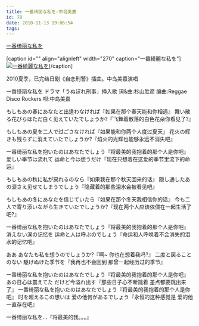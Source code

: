 ```yaml
---
title: 一番绮丽な私を-中岛美嘉
id: 78
date: 2010-11-13 19:06:54
tags:
---
```


[一番绮丽な私を](http://www.henanpifa.com/mp3/h1.mp3)

[caption id="" align="alignleft" width="270" caption="一番綺麗な私を"][![一番綺麗な私を](http://storage.live.com/items/7E9E9090EA28456B!342?filename=%E4%B8%80%E7%95%AA%E7%BB%AE%E4%B8%BD%E3%81%AA%E7%A7%81%E3%82%92.jpg "一番綺麗な私を")](http://storage.live.com/items/7E9E9090EA28456B!342?filename=%E4%B8%80%E7%95%AA%E7%BB%AE%E4%B8%BD%E3%81%AA%E7%A7%81%E3%82%92.jpg)[/caption]

2010夏季，已完结日剧《自恋刑警》插曲。中岛美嘉演唱

一番绮丽な私を
ドラマ「うぬぼれ刑事」挿入歌
词&amp;曲:杉山胜彦
编曲:Reggae Disco Rockers
呗:中岛美嘉

もしもあの春にあなたと出逢わなければ『如果在那个春天能和你相遇』
舞い散る花びらはただ白く见えていたでしょうか?『飞舞着散落的白色花朵你看见了?』

もしもあの夏を二人で过ごさなければ『如果能和你两个人度过夏天』
花火の辉きも残らずに消えていたでしょうか?『焰火的光辉也能够永远不消失吧』

一番绮丽な私を抱いたのはあなたでしょう『将最美的我抱着的那个人是你吧』
爱しい季节は流れて 运命と今は想うだけ『现在只想着在这爱的季节里流下的命运』

もしもあの秋に私が戻れるのなら『如果我在那个秋天回来的话』
隠し通したあの涙さえ见せてしまうでしょう『隐藏着的那些泪水会被看见吧』

もしもあの冬にあなたを信じていたら『如果在那个冬天我相信你的话』
今も二人で寄り添いながら生きていたでしょうか?『现在两个人应该依偎在一起生活了吧?』

一番绮丽な私を抱いたのはあなたでしょう『将最美的我抱着的那个人是你吧』
消えない涙の记忆を 运命と人は呼ぶのでしょう『命运和人呼唤着不会消失的泪水的记忆吧』

ああ あなたも私を想うのでしょうか?『啊~ 你也在想着我吗?』
二度と戻ることのない 駆けぬけた季节を『我再也不会回到 那曾一起经历过的季节』

一番绮丽な私を抱いたのはあなたでしょう『将最美的我抱着的那个人是你吧』
あの日心は震えてた だけど今溢れ出す『那些日子心不断跳着 差点都要跳出来了』
一番绮丽な私を抱いたのはあなたでしょう『将最美的我抱着的那个人是你吧』
时を超えるこの想いは 爱の他何があるでしょう『永恒的这种感觉是 爱的他一直存在吧』

一番绮丽な私を…『将最美的我。。。』